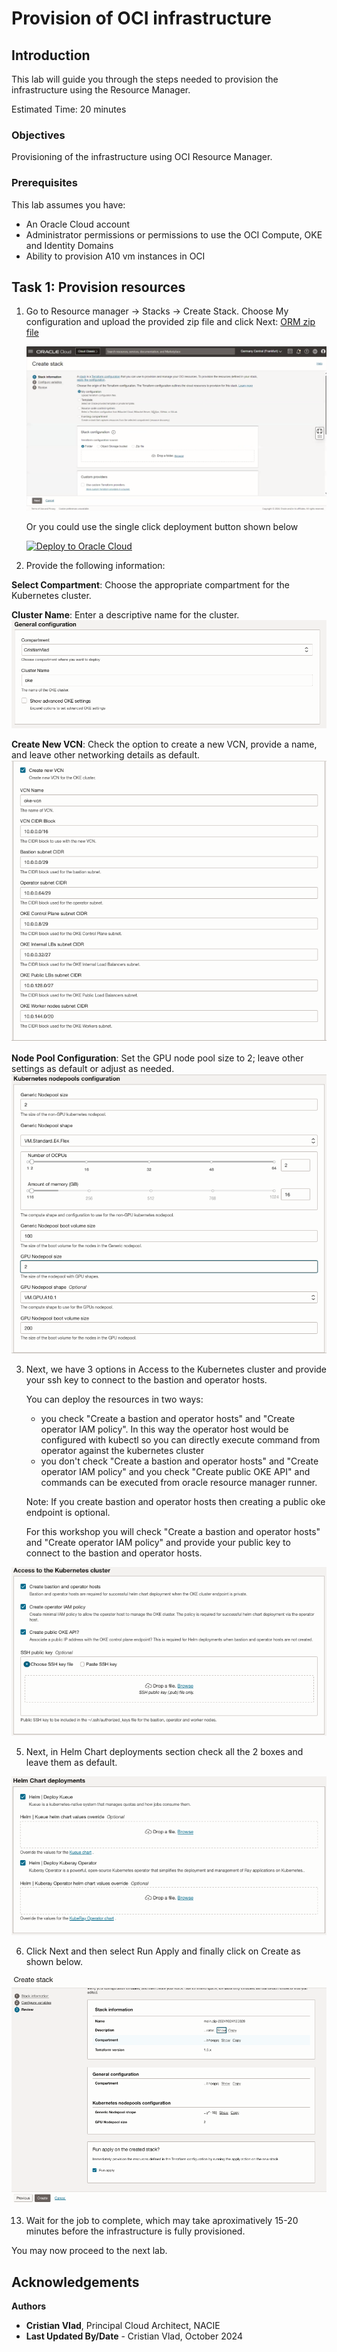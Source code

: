 # Provision of OCI infrastructure

## Introduction

This lab will guide you through the steps needed to provision the infrastructure using the Resource Manager.

Estimated Time: 20 minutes

### **Objectives**

Provisioning of the infrastructure using OCI Resource Manager.

### **Prerequisites**

This lab assumes you have:

* An Oracle Cloud account
* Administrator permissions or permissions to use the OCI Compute, OKE and Identity Domains
* Ability to provision A10 vm instances in OCI

## Task 1: Provision resources

1. Go to Resource manager -> Stacks -> Create Stack. Choose My configuration and upload the provided zip file and click Next: [ORM zip file](https://github.com/vladcristi/orm-stack-kueue-ray-deployment/archive/refs/heads/main.zip)

    ![Resource Manager](images/resource_manager.png)

    Or you could use the single click deployment button shown below

    [![Deploy to Oracle Cloud](https://oci-resourcemanager-plugin.plugins.oci.oraclecloud.com/latest/deploy-to-oracle-cloud.svg)](https://cloud.oracle.com/resourcemanager/stacks/create?zipUrl=https://github.com/vladcristi/orm-stack-kueue-ray-deployment/archive/refs/heads/main.zip)

2. Provide the following information: 

**Select Compartment**: Choose the appropriate compartment for the Kubernetes cluster.

**Cluster Name**: Enter a descriptive name for the cluster.
![Compartment and Cluster name](images/compartment_and_cluster_name.png)

**Create New VCN**: Check the option to create a new VCN, provide a name, and leave other networking details as default.
![Network Configuration](images/network_config.png)

**Node Pool Configuration**: Set the GPU node pool size to 2; leave other settings as default or adjust as needed.
![OKE Configuration](images/oke_config.png)


3. Next, we have 3 options in Access to the Kubernetes cluster and provide your ssh key to connect to the bastion and operator hosts.

    You can deploy the resources in two ways: 
    - you check "Create a bastion and operator hosts" and "Create operator IAM policy". In this way the operator host would be configured with kubectl so you can directly execute command from operator against the kubernetes cluster 
    - you don't check "Create a bastion and operator hosts" and "Create operator IAM policy" and you check "Create public OKE API" and commands can be executed from oracle resource manager runner.

    Note: If you create bastion and operator hosts then creating a public oke endpoint is optional. 
    
    For this workshop you will check "Create a bastion and operator hosts" and "Create operator IAM policy" and provide your public key to connect to the bastion and operator hosts.

![Access to OKE](images/access_to_oke.png)

5. Next, in Helm Chart deployments section check all the 2 boxes and leave them as default. 

![Access to OKE](images/helm_charts.png)

6. Click Next and then select Run Apply and finally click on Create as shown below.

![Review Create](images/review_create.png)

13. Wait for the job to complete, which may take aproximatively 15-20 minutes before the infrastructure is fully provisioned.

You may now proceed to the next lab.

## Acknowledgements

**Authors**

* **Cristian Vlad**, Principal Cloud Architect, NACIE
* **Last Updated By/Date** - Cristian Vlad, October 2024
